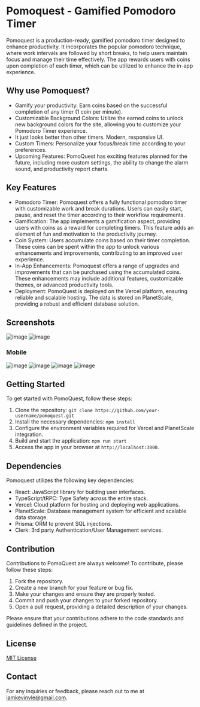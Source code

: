 # Pomoquest - Gamified Pomodoro Timer

Pomoquest is a production-ready, gamified pomodoro timer designed to enhance productivity. It incorporates the popular pomodoro technique, where work intervals are followed by short breaks, to help users maintain focus and manage their time effectively. The app rewards users with coins upon completion of each timer, which can be utilized to enhance the in-app experience.

## Why use Pomoquest?

- Gamify your productivity: Earn coins based on the successful completion of any timer (1 coin per minute).
- Customizable Background Colors: Utilize the earned coins to unlock new background colors for the site, allowing you to customize your Pomodoro Timer experience.
- It just looks better than other timers. Modern, responsive UI.
- Custom Timers: Personalize your focus/break time according to your preferences.
- Upcoming Features: PomoQuest has exciting features planned for the future, including more custom settings, the ability to change the alarm sound, and productivity report charts.

## Key Features

- Pomodoro Timer: Pomoquest offers a fully functional pomodoro timer with customizable work and break durations. Users can easily start, pause, and reset the timer according to their workflow requirements.
- Gamification: The app implements a gamification aspect, providing users with coins as a reward for completing timers. This feature adds an element of fun and motivation to the productivity journey.
- Coin System: Users accumulate coins based on their timer completion. These coins can be spent within the app to unlock various enhancements and improvements, contributing to an improved user experience.
- In-App Enhancements: Pomoquest offers a range of upgrades and improvements that can be purchased using the accumulated coins. These enhancements may include additional features, customizable themes, or advanced productivity tools.
- Deployment: PomoQuest is deployed on the Vercel platform, ensuring reliable and scalable hosting. The data is stored on PlanetScale, providing a robust and efficient database solution.

## Screenshots
![image](https://github.com/kevinleaves/pomoquest/assets/60834712/5427abce-da8e-4be5-9f6d-4074427ef33b)
![image](https://github.com/kevinleaves/pomoquest/assets/60834712/6d2937f3-971a-4059-911b-931bfe1d2185)

### Mobile
![image](https://github.com/kevinleaves/pomoquest/assets/60834712/d5765013-ed6d-41be-b914-5958e23e3328)
![image](https://github.com/kevinleaves/pomoquest/assets/60834712/288ede12-f7a8-4818-b15f-c181c4a1f326)
![image](https://github.com/kevinleaves/pomoquest/assets/60834712/b0b8800f-b181-4f06-a530-dc161653ed20)
![image](https://github.com/kevinleaves/pomoquest/assets/60834712/ecab0a01-ccb3-498b-ab0a-ae847c81652a)

## Getting Started

To get started with PomoQuest, follow these steps:

1. Clone the repository: `git clone https://github.com/your-username/pomoquest.git`
2. Install the necessary dependencies: `npm install`
3. Configure the environment variables required for Vercel and PlanetScale integration.
4. Build and start the application: `npm run start`
5. Access the app in your browser at `http://localhost:3000`.

## Dependencies

Pomoquest utilizes the following key dependencies:

- React: JavaScript library for building user interfaces.
- TypeScript/tRPC: Type Safety across the entire stack.
- Vercel: Cloud platform for hosting and deploying web applications.
- PlanetScale: Database management system for efficient and scalable data storage.
- Prisma: ORM to prevent SQL injections.
- Clerk: 3rd party Authentication/User Management services.

## Contribution

Contributions to PomoQuest are always welcome! To contribute, please follow these steps:

1. Fork the repository.
2. Create a new branch for your feature or bug fix.
3. Make your changes and ensure they are properly tested.
4. Commit and push your changes to your forked repository.
5. Open a pull request, providing a detailed description of your changes.

Please ensure that your contributions adhere to the code standards and guidelines defined in the project.

## License

[MIT License](LICENSE)

## Contact

For any inquiries or feedback, please reach out to me at [iamkevinvle@gmail.com](mailto:iamkevinvle@gmail.com).
